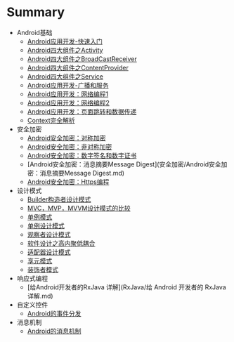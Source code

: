 # Summary

* Android基础
	* [Android应用开发-快速入门](Android基础/Android应用开发-快速入门.md)
	* [Android四大组件之Activity](Android基础/Android四大组件之Activity.md)
	* [Android四大组件之BroadCastReceiver](Android基础/Android四大组件之BroadCastReceiver.md)
	* [Android四大组件之ContentProvider](Android基础/Android四大组件之ContentProvider.md)
	* [Android四大组件之Service](Android基础/Android四大组件之Service.md)
	* [Android应用开发-广播和服务](Android基础/Android应用开发-广播和服务.md)
	* [Android应用开发：网络编程1](Android基础/Android应用开发：网络编程1.md)
	* [Android应用开发：网络编程2](Android基础/Android应用开发：网络编程2.md)
	* [Android应用开发：页面跳转和数据传递](Android基础/Android应用开发：页面跳转和数据传递.md)
	* [Context完全解析](Android基础/Context完全解析.md)
* 安全加密
	* [Android安全加密：对称加密](安全加密/Android安全加密：对称加密.md)
	* [Android安全加密：非对称加密](安全加密/Android安全加密：非对称加密.md)
	* [Android安全加密：数字签名和数字证书](安全加密/Android安全加密：数字签名和数字证书.md)
	* [Android安全加密：消息摘要Message Digest](安全加密/Android安全加密：消息摘要Message Digest.md)
	* [Android安全加密：Https编程](安全加密/Android安全加密：Https编程.md)
* 设计模式
	* [Builder构造者设计模式](设计模式/Builder构造者设计模式.md)
	* [MVC，MVP，MVVM设计模式的比较](设计模式/MVC，MVP，MVVM设计模式的比较.md)
	* [单例模式](设计模式/单例模式.md)
	* [单例设计模式](设计模式/单例设计模式.md)
	* [观察者设计模式](设计模式/观察者设计模式.md)
	* [软件设计之高内聚低耦合](设计模式/软件设计之高内聚低耦合.md)
	* [适配器设计模式](设计模式/适配器设计模式.md)
	* [享元模式](设计模式/享元模式.md)
	* [装饰者模式](设计模式/装饰者模式.md)
* 响应式编程
	* [给Android开发者的RxJava 详解](RxJava/给 Android 开发者的 RxJava 详解.md)
* 自定义控件
	* [Android的事件分发](自定义控件/Android的事件分发.md)
* 消息机制
	* [Android的消息机制](消息机制/Android的消息机制.md)
